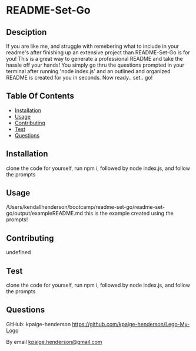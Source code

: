# README-Set-Go

  


  ## Desciption
  If you are like me, and struggle with remebering what to include in your readme's after finishing up an extensive project than README-Set-Go is for you! This is a great way to generate a professional README and take the hassle off your hands! You simply go thru the questions prompted in your terminal after running 'node index.js' and an outlined and organized README is created for you in seconds. Now ready.. set.. go!

  ## Table Of Contents
  * [Installation](#installation)
  * [Usage](#usage)
  * [Contributing](#contributing)
  * [Test](#test)
  * [Questions](#questions)
  
  ## Installation
  clone the code for yourself, run npm i, followed by node index.js, and follow the prompts

  ## Usage
  /Users/kendallhenderson/bootcamp/readme-set-go/readme-set-go/output/exampleREADME.md this is the example created using the prompts!

  ## Contributing
  undefined

  ## Test
  clone the code for yourself, run npm i, followed by node index.js, and follow the prompts

  ## Questions
  GitHub: kpaige-henderson https://github.com/kpaige-henderson/Lego-My-Logo

  By email kpaige.henderson@gmail.com